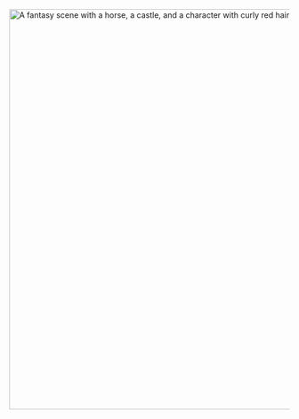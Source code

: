 <html>
 <head>
  <title>
   Fantasy Image- castelo-braco
  </title>
  <script src="https://cdn.tailwindcss.com">
  </script>
 </head>
 <body class="bg-black flex items-center justify-center min-h-screen">
  <div class="relative">
   <img alt="A fantasy scene with a horse, a castle, and a character with curly red hair" class="w-full h-full object-cover" height="720" src="https://oaidalleapiprodscus.blob.core.windows.net/private/org-LmQ09WWGIGwOeeA4ArnRw0x5/user-uJPET5fjNenSso8wCETWVNOp/img-H8E6blFzXUcKGyjouVAWV5RI.png?st=2024-09-09T15%3A44%3A20Z&amp;se=2024-09-09T17%3A44%3A20Z&amp;sp=r&amp;sv=2024-08-04&amp;sr=b&amp;rscd=inline&amp;rsct=image/png&amp;skoid=d505667d-d6c1-4a0a-bac7-5c84a87759f8&amp;sktid=a48cca56-e6da-484e-a814-9c849652bcb3&amp;skt=2024-09-08T21%3A42%3A44Z&amp;ske=2024-09-09T21%3A42%3A44Z&amp;sks=b&amp;skv=2024-08-04&amp;sig=CClO87KEjkBJR5rDXjysOCXOF1G3hXvUYhUNpb0uWCo%3D" width="720"/>
  </div>
 </body>
</html>
